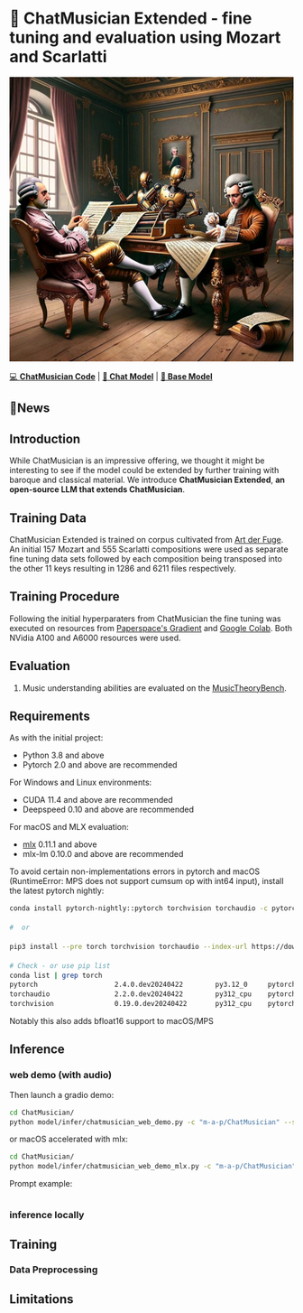 # 🎼 ChatMusician Extended - fine tuning and evaluation using Mozart and Scarlatti

![alt Mozart and Scarlatti delegate](images/Mozart_Scarlatti.webp)

[💻 **ChatMusician Code**](https://github.com/hf-lin/ChatMusician) | [**🤖 Chat Model**](https://huggingface.co/m-a-p/ChatMusician) | [**🤖 Base Model**](https://huggingface.co/m-a-p/ChatMusician-Base)

## 🔔News

## Introduction

While ChatMusician is an impressive offering, we thought it might be interesting to see if the model could be extended by further training with baroque and classical material.
We introduce **ChatMusician Extended**, **an open-source LLM that extends ChatMusician**.

## Training Data

ChatMusician Extended is trained on corpus cultivated from [Art der Fuge](www.artderfuge.com). An initial 157 Mozart and 555 Scarlatti compositions were used as separate fine tuning data sets followed by each composition being transposed into the other 11 keys resulting in 1286 and 6211 files respectively.

## Training Procedure

Following the initial hyperparaters from ChatMusician the fine tuning was executed on resources from [Paperspace's Gradient](https://www.paperspace.com/artificial-intelligence) and [Google Colab](https://colab.research.google.com). Both NVidia A100 and A6000 resources were used.

## Evaluation

1. Music understanding abilities are evaluated on the [MusicTheoryBench](https://huggingface.co/datasets/m-a-p/MusicTheoryBench).

## Requirements

As with the initial project:

- Python 3.8 and above
- Pytorch 2.0 and above are recommended

For Windows and Linux environments:

- CUDA 11.4 and above are recommended
- Deepspeed 0.10 and above are recommended

For macOS and MLX evaluation:

- [mlx](https://ml-explore.github.io/mlx/build/html/index.html) 0.11.1 and above
- mlx-lm 0.10.0 and above are recommended

To avoid certain non-implementations errors in pytorch and macOS (RuntimeError: MPS does not support cumsum op with int64 input), install the latest pytorch nightly:

```bash
conda install pytorch-nightly::pytorch torchvision torchaudio -c pytorch-nightly

#  or

pip3 install --pre torch torchvision torchaudio --index-url https://download.pytorch.org/whl/nightly/cpu

# Check - or use pip list
conda list | grep torch
pytorch                   2.4.0.dev20240422        py3.12_0     pytorch-nightly
torchaudio                2.2.0.dev20240422        py312_cpu    pytorch-nightly
torchvision               0.19.0.dev20240422       py312_cpu    pytorch-nightly
```

Notably this also adds bfloat16 support to macOS/MPS

## Inference

### web demo (with audio)

Then launch a gradio demo:

```bash
cd ChatMusician/
python model/infer/chatmusician_web_demo.py -c "m-a-p/ChatMusician" --server_port 8890
```

or macOS accelerated with mlx:

```bash
cd ChatMusician/
python model/infer/chatmusician_web_demo_mlx.py -c "m-a-p/ChatMusician" --server_port 8890
```

Prompt example:

```

```

### inference locally

## Training

### Data Preprocessing

## Limitations
